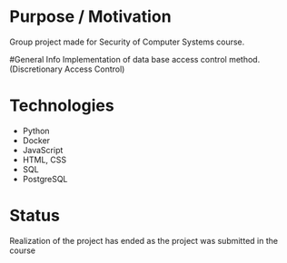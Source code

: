 # Purpose / Motivation
Group project made for Security of Computer Systems course.

#General Info
Implementation of data base access control method. (Discretionary Access Control)

# Technologies
- Python
- Docker
- JavaScript
- HTML, CSS
- SQL
- PostgreSQL

# Status
Realization of the project has ended as the project was submitted in the course
